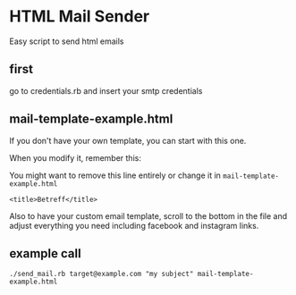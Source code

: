 # HTML Mail Sender
Easy script to send html emails

## first
go to credentials.rb and insert your smtp credentials

## mail-template-example.html
If you don't have your own template, you can start with this one.

When you modify it, remember this:

You might want to remove this line entirely or change it in `mail-template-example.html`

	<title>Betreff</title>

Also to have your custom email template, scroll to the bottom in the file and adjust everything you need including facebook and instagram links.


## example call
	./send_mail.rb target@example.com "my subject" mail-template-example.html
